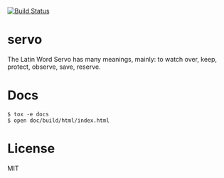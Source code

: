 [![Build Status](http://img.shields.io/travis/retr0h/servo.svg?style=flat-square)](https://travis-ci.org/retr0h/servo)

servo
=====

The Latin Word Servo has many meanings, mainly: to watch over, keep, protect, observe, save, reserve.

Docs
====

	$ tox -e docs
	$ open doc/build/html/index.html

License
=======

MIT
